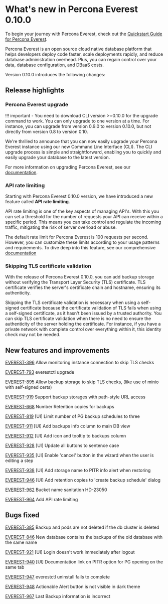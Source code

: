 # What's new in Percona Everest 0.10.0

To begin your journey with Percona Everest, check out the [Quickstart Guide for Percona Everest](../quickstart-guide/quick-install.md).

Percona Everest is an open source cloud native database platform that helps developers deploy code faster, scale deployments rapidly, and reduce database administration overhead. Plus, you can regain control over your data, database configuration, and DBaaS costs.

Version 0.10.0 introduces the following changes:


## Release highlights

### Percona Everest upgrade

!!! important
     - You need to download CLI version >=0.10.0 for the upgrade command to work. You can only upgrade to one version at a time. For instance, you can upgrade from version 0.9.0 to version 0.10.0, but not directly from version 0.8 to version 0.10. 

We're thrilled to announce that you can now easily upgrade your Percona Everest instance using our new Command Line Interface (CLI). The CLI upgrade process is simple and straightforward, enabling you to quickly and easily upgrade your database to the latest version.

For more information on upgrading Percona Everest, see our [documentation](https://docs.percona.com/everest/upgrade_with_cli.html).


### API rate limiting

Starting with Percona Everest 0.10.0 version, we have introduced a new feature called **API rate limiting**. 

API rate limiting is one of the key aspects of managing API's. With this you can set a threshold for the number of requests your API can receive within a specific period. This means you can take control and regulate the incoming traffic, mitigating the risk of server overload or abuse. 

The default rate limit for Percona Everest is 100 requests per second. However, you can customize these limits according to your usage patterns and requirements. To dive deep into this feature, see our comprehensive [documentation](https://docs.percona.com/everest/use/API_rate_limit.html)


### Skipping TLS certificate validation

With the release of Percona Everest 0.10.0, you can add backup storage without verifying the Transport Layer Security (TLS) certificate. TLS certificate verifies the server's certificate chain and hostname, ensuring its authenticity.

Skipping the TLS certificate validation is necessary when using a self-signed certificate because the certificate validation of TLS fails when using a self-signed certificate, as it hasn't been issued by a trusted authority. You can skip TLS certificate validation when there is no need to ensure the authenticity of the server holding the certificate. For instance, if you have a private network with complete control over everything within it, this identity check may not be needed.


## New features and improvements

[EVEREST-396](https://perconadev.atlassian.net/browse/EVEREST-396) Allow monitoring instance connection to skip TLS checks

[EVEREST-793](https://perconadev.atlassian.net/browse/EVEREST-793) everestctl upgrade

[EVEREST-895](https://perconadev.atlassian.net/browse/EVEREST-895) Allow backup storage to skip TLS checks, \(like use of minio with self-signed certs\)

[EVEREST-919](https://perconadev.atlassian.net/browse/EVEREST-919) Support backup storages with path-style URL access

[EVEREST-668](https://perconadev.atlassian.net/browse/EVEREST-668) Number Retention copies for backups

[EVEREST-819](https://perconadev.atlassian.net/browse/EVEREST-819) \[UI\] Limit number of PG backup schedules to three

[EVEREST-911](https://perconadev.atlassian.net/browse/EVEREST-911) \[UI\] Add backups info column to main DB view

[EVEREST-912](https://perconadev.atlassian.net/browse/EVEREST-912) \[UI\] Add icon and tooltip to backups column


[EVEREST-928](https://perconadev.atlassian.net/browse/EVEREST-928) \[UI\] Update all buttons to sentence case

[EVEREST-935](https://perconadev.atlassian.net/browse/EVEREST-935) \[UI\] Enable 'cancel' button in the wizard when the user is editing a step

[EVEREST-938](https://perconadev.atlassian.net/browse/EVEREST-938) \[UI\] Add storage name to PITR info alert when restoring

[EVEREST-946](https://perconadev.atlassian.net/browse/EVEREST-946) \[UI\] Add retention copies to 'create backup schedule' dialog

[EVEREST-962](https://perconadev.atlassian.net/browse/EVEREST-962) Bucket name sanitation HD-23050

[EVEREST-964](https://perconadev.atlassian.net/browse/EVEREST-964) Add API rate limiting

## Bugs fixed

[EVEREST-385](https://perconadev.atlassian.net/browse/EVEREST-385) Backup and pods are not deleted if the db cluster is deleted

[EVEREST-846](https://perconadev.atlassian.net/browse/EVEREST-846) New database contains the backups of the old database with the same name

[EVEREST-921](https://perconadev.atlassian.net/browse/EVEREST-921) \[UI\] Login doesn't work immediately after logout

[EVEREST-940](https://perconadev.atlassian.net/browse/EVEREST-940) \[UI\] Documentation link on PITR option for PG opening on the same tab

[EVEREST-947](https://perconadev.atlassian.net/browse/EVEREST-947) everestctl uninstall fails to complete

[EVEREST-948](https://perconadev.atlassian.net/browse/EVEREST-948) Actionable Alert button is not visible in dark theme

[EVEREST-967](https://perconadev.atlassian.net/browse/EVEREST-967) Last Backup information is incorrect
















